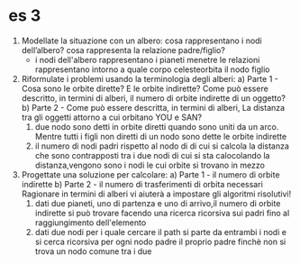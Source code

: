 # es 3

1. Modellate la situazione con un albero: cosa rappresentano i nodi dell’albero? cosa rappresenta la relazione padre/figlio?
   - i nodi dell'albero rappresentano i pianeti  menetre le relazioni rappresentano intorno a quale corpo celesteorbita il nodo figlio
2. Riformulate i problemi usando la terminologia degli alberi:
   a) Parte 1 - Cosa sono le orbite dirette? E le orbite indirette? Come può essere descritto, in termini di alberi, il numero di orbite indirette di un oggetto?
   b) Parte 2 - Come può essere descritta, in termini di alberi, La distanza tra gli oggetti
   attorno a cui orbitano YOU e SAN?
   1. due nodo sono detti in orbite diretti quando sono uniti da un arco. Mentre tutti i figli non diretti di un nodo sono dette le orbite indirette
   2. il numero di nodi padri rispetto al nodo di di cui si calcola la distanza che sono contrapposti  tra i due nodi di cui si sta calocolando la distanza,vengono sono i nodi le cui orbite si trovano in mezzo
3. Progettate una soluzione per calcolare:
   a) Parte 1 - il numero di orbite indirette
   b) Parte 2 - il numero di trasferimenti di orbita necessari
   Ragionare in termini di alberi vi aiuterà a impostare gli algoritmi risolutivi!
   1. dati due pianeti, uno di partenza e uno di arrivo,il numero di orbite indirette si può trovare facendo una ricerca ricorsiva sui padri fino al raggiungimento dell'elemento 
   2. dati due nodi per i quale cercare il path si  parte da entrambi i nodi e si cerca ricorsiva per ogni nodo padre il proprio padre finchè non si trova un nodo comune tra i due